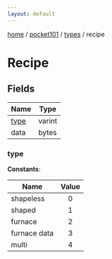 ```yaml
---
layout: default
---
```


[home](/)  /  [pocket101](/protocol/pocket101)  /  [types](/protocol/pocket101/types)  /  recipe

# Recipe

## Fields

Name | Type
---|---
[type](#type) | varint
data | bytes

### type

**Constants**:

Name | Value
---|:---:
shapeless | 0
shaped | 1
furnace | 2
furnace data | 3
multi | 4
